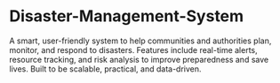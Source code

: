 # Disaster-Management-System
A smart, user-friendly system to help communities and authorities plan, monitor, and respond to disasters. Features include real-time alerts, resource tracking, and risk analysis to improve preparedness and save lives. Built to be scalable, practical, and data-driven.

